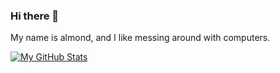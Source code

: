 ### Hi there 👋

My name is almond, and I like messing around with computers.

[![My GitHub Stats](https://github-readme-stats.vercel.app/api/?username=almondheil&count_private=true&showicons=true&bg_color=1e1e2e&text_color=cdd6f4&icon_color=cba6f7&title_color=94e2d5
)]()
